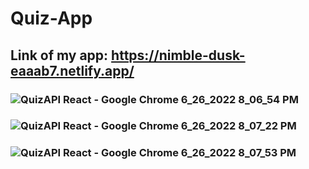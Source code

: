 # Quiz-App
## Link of my app: https://nimble-dusk-eaaab7.netlify.app/
### ![‪QuizAPI React - Google Chrome‬ 6_26_2022 8_06_54 PM](https://user-images.githubusercontent.com/91501725/175825939-0ef86a74-e207-4145-8fb1-218a64ab32a3.png)
### ![‪QuizAPI React - Google Chrome‬ 6_26_2022 8_07_22 PM](https://user-images.githubusercontent.com/91501725/175825947-929fa1f6-6761-4149-8927-5ecae10b4d5d.png)
### ![‪QuizAPI React - Google Chrome‬ 6_26_2022 8_07_53 PM](https://user-images.githubusercontent.com/91501725/175825951-f20bbed0-9a0c-40bd-903a-04494a48d9fb.png)
